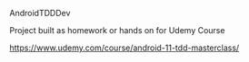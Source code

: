 AndroidTDDDev

Project built as homework or hands on for Udemy Course

https://www.udemy.com/course/android-11-tdd-masterclass/

